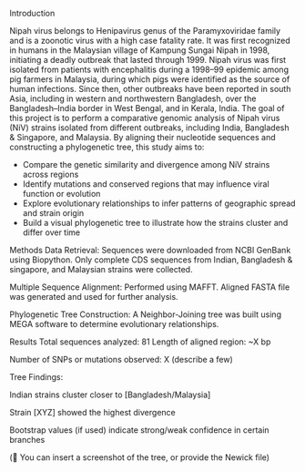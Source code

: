 Introduction

Nipah virus belongs to Henipavirus genus of the Paramyxoviridae family and is a zoonotic virus with a high case fatality rate. It was first recognized in humans in the Malaysian village of Kampung Sungai Nipah in 1998, initiating a deadly outbreak that lasted through 1999. Nipah virus was first isolated from patients with encephalitis during a 1998–99 epidemic among pig farmers in Malaysia, during which pigs were identified as the source of human infections. Since then, other outbreaks have been reported in south Asia, including in western and northwestern Bangladesh, over the Bangladesh–India border in West Bengal, and in Kerala, India. 
The goal of this project is to perform a comparative genomic analysis of Nipah virus (NiV) strains isolated from different outbreaks, including India, Bangladesh & Singapore, and Malaysia. By aligning their nucleotide sequences and constructing a phylogenetic tree, this study aims to: 

* Compare the genetic similarity and divergence among NiV strains across regions
* Identify mutations and conserved regions that may influence viral function or evolution
* Explore evolutionary relationships to infer patterns of geographic spread and strain origin
* Build a visual phylogenetic tree to illustrate how the strains cluster and differ over time

Methods
Data Retrieval:
Sequences were downloaded from NCBI GenBank using Biopython. Only complete CDS sequences from Indian, Bangladesh & singapore, and Malaysian strains were collected.

Multiple Sequence Alignment:
Performed using MAFFT. Aligned FASTA file was generated and used for further analysis.

Phylogenetic Tree Construction:
A Neighbor-Joining tree was built using MEGA software to determine evolutionary relationships.

Results
Total sequences analyzed: 81
Length of aligned region: ~X bp

Number of SNPs or mutations observed: X (describe a few)

Tree Findings:

Indian strains cluster closer to [Bangladesh/Malaysia]

Strain [XYZ] showed the highest divergence

Bootstrap values (if used) indicate strong/weak confidence in certain branches

(📎 You can insert a screenshot of the tree, or provide the Newick file)


